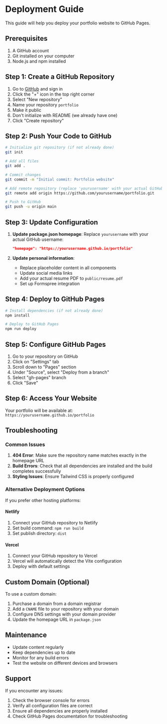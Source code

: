 # Deployment Guide

This guide will help you deploy your portfolio website to GitHub Pages.

## Prerequisites

1. A GitHub account
2. Git installed on your computer
3. Node.js and npm installed

## Step 1: Create a GitHub Repository

1. Go to [GitHub](https://github.com) and sign in
2. Click the "+" icon in the top right corner
3. Select "New repository"
4. Name your repository `portfolio`
5. Make it public
6. Don't initialize with README (we already have one)
7. Click "Create repository"

## Step 2: Push Your Code to GitHub

```bash
# Initialize git repository (if not already done)
git init

# Add all files
git add .

# Commit changes
git commit -m "Initial commit: Portfolio website"

# Add remote repository (replace 'yourusername' with your actual GitHub username)
git remote add origin https://github.com/yourusername/portfolio.git

# Push to GitHub
git push -u origin main
```

## Step 3: Update Configuration

1. **Update package.json homepage**:
   Replace `yourusername` with your actual GitHub username:
   ```json
   "homepage": "https://yourusername.github.io/portfolio"
   ```

2. **Update personal information**:
   - Replace placeholder content in all components
   - Update social media links
   - Add your actual resume PDF to `public/resume.pdf`
   - Set up Formspree integration

## Step 4: Deploy to GitHub Pages

```bash
# Install dependencies (if not already done)
npm install

# Deploy to GitHub Pages
npm run deploy
```

## Step 5: Configure GitHub Pages

1. Go to your repository on GitHub
2. Click on "Settings" tab
3. Scroll down to "Pages" section
4. Under "Source", select "Deploy from a branch"
5. Select "gh-pages" branch
6. Click "Save"

## Step 6: Access Your Website

Your portfolio will be available at:
`https://yourusername.github.io/portfolio`

## Troubleshooting

### Common Issues

1. **404 Error**: Make sure the repository name matches exactly in the homepage URL
2. **Build Errors**: Check that all dependencies are installed and the build completes successfully
3. **Styling Issues**: Ensure Tailwind CSS is properly configured

### Alternative Deployment Options

If you prefer other hosting platforms:

#### Netlify
1. Connect your GitHub repository to Netlify
2. Set build command: `npm run build`
3. Set publish directory: `dist`

#### Vercel
1. Connect your GitHub repository to Vercel
2. Vercel will automatically detect the Vite configuration
3. Deploy with default settings

## Custom Domain (Optional)

To use a custom domain:

1. Purchase a domain from a domain registrar
2. Add a `CNAME` file to your repository with your domain
3. Configure DNS settings with your domain provider
4. Update the homepage URL in `package.json`

## Maintenance

- Update content regularly
- Keep dependencies up to date
- Monitor for any build errors
- Test the website on different devices and browsers

## Support

If you encounter any issues:
1. Check the browser console for errors
2. Verify all configuration files are correct
3. Ensure all dependencies are properly installed
4. Check GitHub Pages documentation for troubleshooting 